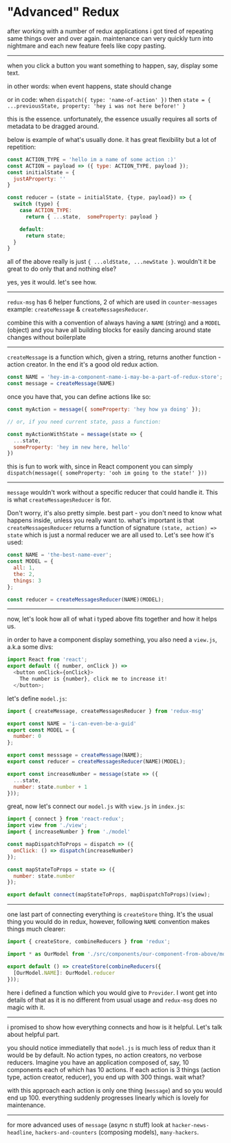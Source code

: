 # "Advanced" Redux

after working with a number of redux applications i got tired of
repeating same things over and over again. maintenance can very quickly
turn into nightmare and each new feature feels like copy pasting.

---

when you click a button you want something to happen, say, display some
text.

in other words: when event happens, state should change

or in code: when `dispatch({ type: 'name-of-action' })` then `state = {
...previousState, property: 'hey i was not here before!' }`

this is the essence. unfortunately, the essence usually requires all
sorts of metadata to be dragged around.

below is example of what's usually done. it has great flexibility
but a lot of repetition:

```js
const ACTION_TYPE = 'hello im a name of some action :)'
const ACTION = payload => ({ type: ACTION_TYPE, payload });
const initialState = {
  justAProperty: ''
}

const reducer = (state = initialState, {type, payload}) => {
  switch (type) {
    case ACTION_TYPE:
      return { ...state,  someProperty: payload }

    default:
      return state;
  }
}
```

all of the above really is just `{ ...oldState, ...newState }`. wouldn't
it be great to do only that and nothing else?

yes, yes it would. let's see how.

---

`redux-msg` has 6 helper functions, 2 of which are used in
`counter-messages` example: `createMessage` & `createMessagesReducer`.

combine this with a convention of always having a `NAME` (string) and a
`MODEL` (object) and you have all building blocks for easily dancing
around state changes without boilerplate

---

`createMessage` is a function which, given a string, returns another
function - action creator. In the end it's a good old redux action.

```js
const NAME = 'hey-im-a-component-name-i-may-be-a-part-of-redux-store';
const message = createMessage(NAME)
```

once you have that, you can define actions like so:

```js
const myAction = message({ someProperty: 'hey how ya doing' });

// or, if you need current state, pass a function:

const myActionWithState = message(state => {
  ...state,
  someProperty: 'hey im new here, hello'
})
```

this is fun to work with, since in React component you can simply
`dispatch(message({ someProperty: 'ooh im going to the state!' }))`

---

`message` wouldn't work without a specific reducer that could handle it.
This is what `createMessagesReducer` is for.

Don't worry, it's also pretty simple. best part - you don't need to know
what happens inside, unless you really want to. what's important is that
`createMessagesReducer` returns a function of signature `(state, action) => state` which is just a normal reducer we are all used to. 
Let's see how it's used:

```js
const NAME = 'the-best-name-ever';
const MODEL = {
  all: 1,
  the: 2,
  things: 3
};

const reducer = createMessagesReducer(NAME)(MODEL);
```

---

now, let's look how all of what i typed above fits together and how it
helps us.

in order to have a component display something, you also need
a `view.js`, a.k.a some divs:

```js
import React from 'react';
export default ({ number, onClick }) =>
  <button onClick={onClick}>
    The number is {number}, click me to increase it!
  </button>;
```

let's define `model.js`:

```js
import { createMessage, createMessagesReducer } from 'redux-msg'

export const NAME = 'i-can-even-be-a-guid'
export const MODEL = {
  number: 0
};

export const messsage = createMessage(NAME);
export const reducer = createMessagesReducer(NAME)(MODEL);

export const increaseNumber = message(state => ({
  ...state,
  number: state.number + 1
}));
```

great, now let's connect our `model.js` with `view.js` in `index.js`:

```js
import { connect } from 'react-redux';
import view from './view';
import { increaseNumber } from './model'

const mapDispatchToProps = dispatch => ({
  onClick: () => dispatch(increaseNumber)
});

const mapStateToProps = state => ({
  number: state.number
});

export default connect(mapStateToProps, mapDispatchToProps)(view);
```

---

one last part of connecting everything is `createStore` thing. It's the
usual thing you would do in redux, however, following `NAME` convention
makes things much clearer:

```js
import { createStore, combineReducers } from 'redux';

import * as OurModel from './src/components/our-component-from-above/model';

export default () => createStore(combineReducers({
  [OurModel.NAME]: OurModel.reducer
}));
```

here i defined a function which you would give to `Provider`. I wont get
into details of that as it is no different from usual usage and `redux-msg` does no magic with it.

---

i promised to show how everything connects and how is it helpful. Let's
talk about helpful part.

you should notice immediatelly that `model.js` is much less of redux
than it would be by default. No action types, no action creators, no verbose reducers. Imagine
you have an application composed of, say, 10 components each of which
has 10 actions. If each action is 3 things (action type, action creator, reducer), you end up with 300 things.
wait what?

with this approach each action is only one thing (`message`) and so you would end up 100. everything suddenly progresses
linearly which is lovely for maintenance.

---

for more advanced uses of `message` (async n stuff) look at `hacker-news-headline`, `hackers-and-counters` (composing models), `many-hackers`.
